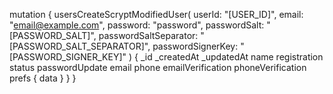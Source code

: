 mutation {
    usersCreateScryptModifiedUser(
        userId: "[USER_ID]",
        email: "email@example.com",
        password: "password",
        passwordSalt: "[PASSWORD_SALT]",
        passwordSaltSeparator: "[PASSWORD_SALT_SEPARATOR]",
        passwordSignerKey: "[PASSWORD_SIGNER_KEY]"
    ) {
        _id
        _createdAt
        _updatedAt
        name
        registration
        status
        passwordUpdate
        email
        phone
        emailVerification
        phoneVerification
        prefs {
            data
        }
    }
}
